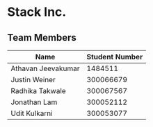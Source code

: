 # Stack Inc.

## Team Members

| Name | Student Number |
| --- | --- |
| Athavan Jeevakumar | 1484511  |
| Justin Weiner | 300066679 |
| Radhika Takwale | 300067567 |
| Jonathan Lam | 300052112 |
| Udit Kulkarni | 300053077 |
